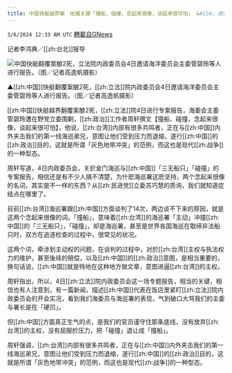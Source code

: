 ```yaml
---
title: 中国快艇越界案　他揭关键「撞船、碰撞，念起来很像，谈起来很可怕」 &#124; 政治 &#124; 三立新闻网  SETN.COM
---
```

`3/6/2024 12:33 AM UTC` [轉載自GNews](https://gnews.org/articles/2368667)

记者李鸿典／[[zh:台北]]报导

![中国快艇翻覆案酿2死，立法院内政委员会4日邀请海洋委员会主委管碧玲等人进行报告。（图／记者高逸帆摄影）](https://attach.setn.com/newsimages/2024/02/27/4546840-PH.jpg "中国快艇翻覆案酿2死，立法院内政委员会4日邀请海洋委员会主委管碧玲等人进行报告。（图／记者高逸帆摄影）")

▲[[zh:中国]]快艇翻覆案酿2死，[[zh:立法]]院内政委员会4日邀请海洋委员会主委管碧玲等人进行报告。（图／记者高逸帆摄影）

[[zh:中国]]快艇越界翻覆案酿2死，[[zh:立法]]院4日进行专案报告，海委会主委管碧玲遭在野党立委围剿，[[zh:政治]]工作者周轩撰文【撞船、碰撞，念起来很像，谈起来很可怕】，他说，[[zh:台湾]]内部有很多共鸣者，正在与[[zh:中国]]内外夹击我们的第一线海巡弟兄，意图让他们受到压力而退缩，遂行[[zh:中国]]的[[zh:政治]]目的，这就是所谓「灰色地带冲突」的范例，而这也是现代[[zh:战争]]的一种型态。

周轩写道，4日内政委员会，关於金门海巡与[[zh:中国]]「三无船只」「碰撞」的专案报告，相信还是有不少人搞不清楚，为什麽海巡署这麽坚持，两个念起来很像的名词，其实是不一样的东西？从[[zh:民进党]]立委苏巧慧的质询，我们就知道症结点在哪里了。

目前[[zh:台湾]]海巡署跟[[zh:中国]]方面谈判了14次，两边谈不下来的原因，就是这两个念起来很像的词。「撞船」，意味着[[zh:台湾]]的海巡署「主动」冲撞[[zh:中国]]的「三无船只」，「碰撞」，却是海巡署，甚至是世界各国海巡在取缔非法船只时，双方在追逐检查的过程中，很常见的状况。

这两个词，牵涉到主动权的问题，在谈判的过程中，对於[[zh:台湾]]主权与执法权力的维护，甚至後续的赔偿，以及[[zh:中国]]的[[zh:政治]]意图，是相当重要的，换句话说，[[zh:中国]]就是特地在这种地方做文章，意图进逼[[zh:台湾]]的主权。

周轩指出，所以，4日[[zh:立法]]院内政委员会这一场专题报告，相当的关键，相信也有人注意到，有一篇新闻，描述[[zh:中国]]代表在饭店里紧盯[[zh:立法]]院内政委员会的开会实况，看到我们海委员与海巡署的表现，气到破口大骂我们的主委与署长是在「硬凹」。

但[[zh:中国]]方面真正生气的点，是我们的官员谨守住那条底线，没有放弃[[zh:台湾]]的主权，没有屈服於压力，把「碰撞」退让成「撞船」。

周轩强调，[[zh:台湾]]内部有很多共鸣者，正在与[[zh:中国]]内外夹击我们的第一线海巡弟兄，意图让他们受到压力而退缩，遂行[[zh:中国]]的[[zh:政治]]目的，这就是所谓「灰色地带冲突」的范例，而这也是现代[[zh:战争]]的一种型态。
